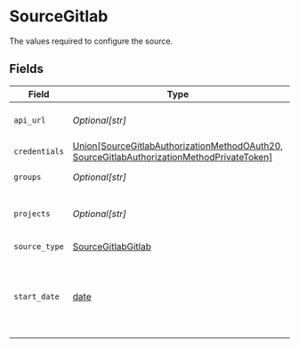 # SourceGitlab

The values required to configure the source.


## Fields

| Field                                                                                                                                                       | Type                                                                                                                                                        | Required                                                                                                                                                    | Description                                                                                                                                                 | Example                                                                                                                                                     |
| ----------------------------------------------------------------------------------------------------------------------------------------------------------- | ----------------------------------------------------------------------------------------------------------------------------------------------------------- | ----------------------------------------------------------------------------------------------------------------------------------------------------------- | ----------------------------------------------------------------------------------------------------------------------------------------------------------- | ----------------------------------------------------------------------------------------------------------------------------------------------------------- |
| `api_url`                                                                                                                                                   | *Optional[str]*                                                                                                                                             | :heavy_minus_sign:                                                                                                                                          | Please enter your basic URL from GitLab instance.                                                                                                           | gitlab.com                                                                                                                                                  |
| `credentials`                                                                                                                                               | [Union[SourceGitlabAuthorizationMethodOAuth20, SourceGitlabAuthorizationMethodPrivateToken]](../../models/shared/sourcegitlabauthorizationmethod.md)        | :heavy_check_mark:                                                                                                                                          | N/A                                                                                                                                                         |                                                                                                                                                             |
| `groups`                                                                                                                                                    | *Optional[str]*                                                                                                                                             | :heavy_minus_sign:                                                                                                                                          | Space-delimited list of groups. e.g. airbyte.io.                                                                                                            | airbyte.io                                                                                                                                                  |
| `projects`                                                                                                                                                  | *Optional[str]*                                                                                                                                             | :heavy_minus_sign:                                                                                                                                          | Space-delimited list of projects. e.g. airbyte.io/documentation meltano/tap-gitlab.                                                                         | airbyte.io/documentation                                                                                                                                    |
| `source_type`                                                                                                                                               | [SourceGitlabGitlab](../../models/shared/sourcegitlabgitlab.md)                                                                                             | :heavy_check_mark:                                                                                                                                          | N/A                                                                                                                                                         |                                                                                                                                                             |
| `start_date`                                                                                                                                                | [date](https://docs.python.org/3/library/datetime.html#date-objects)                                                                                        | :heavy_check_mark:                                                                                                                                          | The date from which you'd like to replicate data for GitLab API, in the format YYYY-MM-DDT00:00:00Z. All data generated after this date will be replicated. | 2021-03-01T00:00:00Z                                                                                                                                        |